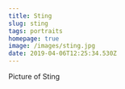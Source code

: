 ```yaml
---
title: Sting
slug: sting
tags: portraits
homepage: true
image: /images/sting.jpg
date: 2019-04-06T12:25:34.530Z
---
```

Picture of Sting
